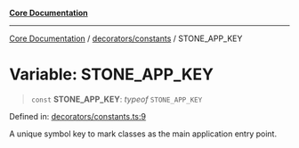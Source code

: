 [**Core Documentation**](../../../README.md)

***

[Core Documentation](../../../README.md) / [decorators/constants](../README.md) / STONE\_APP\_KEY

# Variable: STONE\_APP\_KEY

> `const` **STONE\_APP\_KEY**: *typeof* `STONE_APP_KEY`

Defined in: [decorators/constants.ts:9](https://github.com/stonemjs/core/blob/65c9e07f9d264b07f6e4091fcc29046b5ca8ea45/src/decorators/constants.ts#L9)

A unique symbol key to mark classes as the main application entry point.
